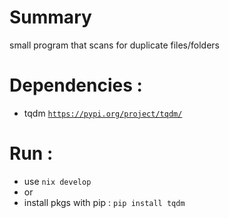 #  Summary
small program that scans for duplicate files/folders

# Dependencies :
- tqdm <code>https://pypi.org/project/tqdm/</code>

# Run :
- use <code>nix develop</code>
- or
- install pkgs with pip : <code>pip install tqdm</code>
